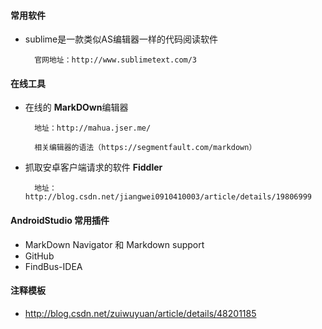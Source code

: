 
#### 常用软件
+ sublime是一款类似AS编辑器一样的代码阅读软件

        官网地址：http://www.sublimetext.com/3

#### 在线工具
+ 在线的 **MarkDOwn**编辑器

        地址：http://mahua.jser.me/
  
        相关编辑器的语法（https://segmentfault.com/markdown）
+ 抓取安卓客户端请求的软件 **Fiddler**
 
        地址：http://blog.csdn.net/jiangwei0910410003/article/details/19806999

#### AndroidStudio 常用插件

+ MarkDown Navigator 和 Markdown support
+ GitHub
+ FindBus-IDEA

#### 注释模板

+ http://blog.csdn.net/zuiwuyuan/article/details/48201185
